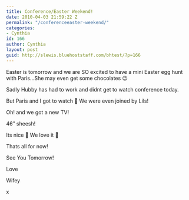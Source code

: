 ```yaml
---
title: Conference/Easter Weekend!
date: 2010-04-03 21:59:22 Z
permalink: "/conferenceeaster-weekend/"
categories:
- Cynthia
id: 166
author: Cynthia
layout: post
guid: http://slewis.bluehoststaff.com/bhtest/?p=166
---
```


Easter is tomorrow and we are SO excited to have a mini Easter egg hunt with Paris&#8230;She may even get some chocolates 😉
  
Sadly Hubby has had to work and didnt get to watch conference today.
  
But Paris and I got to watch 🙂 We were even joined by Lils!
  
Oh! and we got a new TV!
  
46&#8243; sheesh!
  
Its nice 🙂 We love it 🙂
  
Thats all for now!
  
See You Tomorrow!
  
Love
  
Wifey
  
x